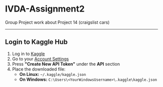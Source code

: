 # IVDA-Assignment2
Group Project work about Project 14 (craigslist cars)

---

## Login to Kaggle Hub

1. Log in to [Kaggle](https://www.kaggle.com/)
2. Go to your [Account Settings](https://www.kaggle.com/settings)
3. Press **"Create New API Token"** under the **API** section
4. Place the downloaded file:
   - **On Linux:** `~/.kaggle/kaggle.json`  
   - **On Windows:** `C:\Users\<YourWindowsUsername>\.kaggle\kaggle.json`
